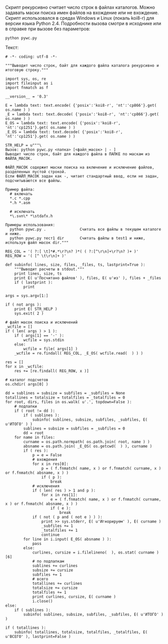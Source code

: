 <!--2012-11-20 20:10:44-->
Скрипт рекурсивно считает число строк в файлах каталогов. 
Можно задавать маски поиска имен файлов на вхождение или не вхождение. 
Скрипт использовался в средах Windows и Linux (локаль koi8-r) для версии языка Python 2.4. 
Подробности вызова смотри в исходнике или в справке при вызове без параметров:

    python pywc.py

Текст:

    # -*- coding: utf-8 -*-
    
    """Выводит число строк, байт для каждого файла каталога рекурсивно и итоговую строку."""
    
    import sys, os, re
    import fileinput as i
    import fnmatch as f
    
    __version__ = '0.3'
    
    E = lambda text: text.encode( {'posix':'koi8-r', 'nt':'cp866'}.get( os.name ) )
    _E = lambda text: text.decode( {'posix':'koi8-r', 'nt':'cp866'}.get( os.name ) )
    E_OS = lambda text: text.encode( {'posix':'koi8-r', 'nt':'cp1251'}.get( os.name ) )
    _E_OS = lambda text: text.decode( {'posix':'koi8-r', 'nt':'cp1251'}.get( os.name ) )
    
    STR_HELP = u"""\
    Вызов: python pywc.py <папка> [<файл_масок> | - ]
    Выводит число строк, байт для каждого файла в ПАПКЕ по маскам из ФАЙЛА_МАСОК.
    
    ФАЙЛ_МАСОК содержит маски поиска на включение и исключение файлов, разделенных пустой строкой.
    Если ФАЙЛ_МАСОК задан как -, читает стандартный ввод, если не задан, подсчитываются все файлы.
    
    Пример файла:
      # включать
      *.c *.cpp
      *.h *.asm
      
      # исключать
      *\.svn\* *\stdafx.h
    
    Примеры использования:
      python pywc.py .               Считать все файлы в текущем каталоге и ниже. 
      python pywc.py тест1 dir       Считать файлы в test1 и ниже, используя файл масок dir."""
    
    REG_COL = '( ?:[ \t]*#.*\r?\n? )*( ( ?:[^\r\n]+\r?\n? )+ )'
    REG_ROW = '( [^ \t\r\n]+ )'
    
    def subinfo( lines, size, files, _files, ts, lastprint=True ):
        """Выводит расчеты в stdout."""
        print lines, size, ts
        print E( u'Посчитано файлов' ), files, E( u'из' ), files + _files             
        if ( lastprint ):
            print
    
    args = sys.argv[1:]
    
    if ( not args ):
        print E( STR_HELP )
        sys.exit( 2 )
    
    # файл масок поиска и исключений
    _wcfile = []
    if ( len( args ) > 1 ):
        if ( args[1] == '-' ):
            wcfile = sys.stdin
        else:
            wcfile = file( args[1] )
        _wcfile = re.findall( REG_COL, _E_OS( wcfile.read(  ) ) )
    
    res = []
    for x in _wcfile:
        res += [re.findall( REG_ROW, x )]
    
    # каталог подсчетов    
    os.chdir( args[0] )
    
    dd = sublines = subsize = subfiles = _subfiles = None
    totallines = totalsize = totalfiles = _totalfiles = 0
    for root, dirs, files in os.walk( u'.', topdown=False ):
        # подпапки
        if ( root != dd ):
            if ( sublines ):
                subinfo( sublines, subsize, subfiles, _subfiles, E( u'ИТОГО' ) )
            sublines = subsize = subfiles = _subfiles = 0
            dd = root
        for name in files:
            curname = os.path.normpath( os.path.join( root, name ) )
            absname = os.path.join( _E_OS( os.getcwd(  ) ), curname )
            if ( res ):      
                p = e = False        
                # вхождения
                for x in res[0]:
                    p = ( f.fnmatch( name, x ) or f.fnmatch( curname, x ) or f.fnmatch( absname, x ) )
                    if ( p ):
                        break
                # исключения
                if ( len( res ) > 1 and p ):            
                    for x in res[1]:
                        e = ( f.fnmatch( name, x ) or f.fnmatch( curname, x ) or f.fnmatch( absname, x ) )
                        if ( e ):
                            break                    
                if ( not ( p and ( not e ) ) ):
                    print >> sys.stderr, E( u'Игнорируем' ), E( curname )
                    _subfiles += 1
                    _totalfiles += 1
                    continue
            for line in i.input( E_OS( absname ) ):
                pass
            else:
                curlines, cursize = i.filelineno(  ), os.stat( curname )[6]            
                # по подпапкам
                sublines += curlines
                subsize += cursize
                subfiles += 1
                # всего
                totallines += curlines
                totalsize += cursize
                totalfiles += 1
                print curlines, cursize, E( curname )
                i.close()
    else:
        if ( sublines ):
            subinfo( sublines, subsize, subfiles, _subfiles, E( u'ИТОГО' ) )
    
    if ( totallines ):
        subinfo( totallines, totalsize, totalfiles, _totalfiles, E( u'ВСЕГО' ), lastprint=False )